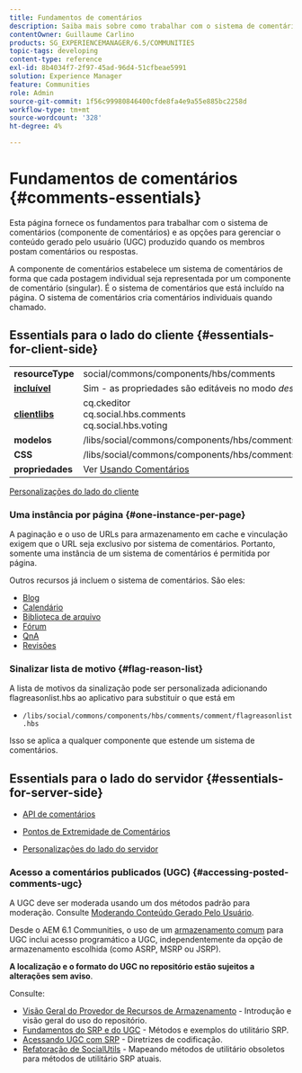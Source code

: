 ```yaml
---
title: Fundamentos de comentários
description: Saiba mais sobre como trabalhar com o sistema de comentários (componente Comentários) e gerenciar o conteúdo gerado pelo usuário (UGC) em publicações de membros da comunidade.
contentOwner: Guillaume Carlino
products: SG_EXPERIENCEMANAGER/6.5/COMMUNITIES
topic-tags: developing
content-type: reference
exl-id: 8b4034f7-2f97-45ad-96d4-51cfbeae5991
solution: Experience Manager
feature: Communities
role: Admin
source-git-commit: 1f56c99980846400cfde8fa4e9a55e885bc2258d
workflow-type: tm+mt
source-wordcount: '328'
ht-degree: 4%

---
```


# Fundamentos de comentários {#comments-essentials}

Esta página fornece os fundamentos para trabalhar com o sistema de comentários (componente de comentários) e as opções para gerenciar o conteúdo gerado pelo usuário (UGC) produzido quando os membros postam comentários ou respostas.

A componente de comentários estabelece um sistema de comentários de forma que cada postagem individual seja representada por um componente de comentário (singular). É o sistema de comentários que está incluído na página. O sistema de comentários cria comentários individuais quando chamado.

## Essentials para o lado do cliente {#essentials-for-client-side}

<table>
 <tbody>
  <tr>
   <td> <strong>resourceType</strong></td>
   <td> social/commons/components/hbs/comments</td>
  </tr>
  <tr>
   <td> <a href="scf.md#add-or-include-a-communities-component"><strong>incluível</strong></a></td>
   <td>Sim - as propriedades são editáveis no modo <i>design </i></td>
  </tr>
  <tr>
   <td> <a href="client-customize.md#clientlibs-for-scf"><strong>clientlibs</strong></a></td>
   <td>cq.ckeditor<br /> cq.social.hbs.comments<br /> cq.social.hbs.voting</td>
  </tr>
  <tr>
   <td> <strong>modelos</strong></td>
   <td> /libs/social/commons/components/hbs/comments/comments.hbs<br /> </td>
  </tr>
  <tr>
   <td> <strong>CSS</strong></td>
   <td> /libs/social/commons/components/hbs/comments/clientlibs/commentsystem.css</td>
  </tr>
  <tr>
   <td><strong> propriedades</strong></td>
   <td> Ver <a href="comments.md">Usando Comentários</a></td>
  </tr>
 </tbody>
</table>

[Personalizações do lado do cliente](client-customize.md)

### Uma instância por página {#one-instance-per-page}

A paginação e o uso de URLs para armazenamento em cache e vinculação exigem que o URL seja exclusivo por sistema de comentários. Portanto, somente uma instância de um sistema de comentários é permitida por página.

Outros recursos já incluem o sistema de comentários. São eles:

* [Blog](blog-developer-basics.md)
* [Calendário](calendar-basics-for-developers.md)
* [Biblioteca de arquivo](essentials-file-library.md)
* [Fórum](essentials-forum.md)
* [QnA](qna-essentials.md)
* [Revisões](reviews-basics.md)

### Sinalizar lista de motivo {#flag-reason-list}

A lista de motivos da sinalização pode ser personalizada adicionando flagreasonlist.hbs ao aplicativo para substituir o que está em

* `/libs/social/commons/components/hbs/comments/comment/flagreasonlist.hbs`

Isso se aplica a qualquer componente que estende um sistema de comentários.

## Essentials para o lado do servidor {#essentials-for-server-side}

* [API de comentários](https://developer.adobe.com/experience-manager/reference-materials/6-5/javadoc/com/adobe/cq/social/commons/comments/api/package-summary.html)

* [Pontos de Extremidade de Comentários](https://developer.adobe.com/experience-manager/reference-materials/6-5/javadoc/com/adobe/cq/social/commons/comments/endpoints/package-summary.html)

* [Personalizações do lado do servidor](server-customize.md)

### Acesso a comentários publicados (UGC) {#accessing-posted-comments-ugc}

A UGC deve ser moderada usando um dos métodos padrão para moderação.
Consulte [Moderando Conteúdo Gerado Pelo Usuário](moderate-ugc.md).

Desde o AEM 6.1 Communities, o uso de um [armazenamento comum](working-with-srp.md) para UGC inclui acesso programático a UGC, independentemente da opção de armazenamento escolhida (como ASRP, MSRP ou JSRP).

**A localização e o formato do UGC no repositório estão sujeitos a alterações sem aviso**.

Consulte:

* [Visão Geral do Provedor de Recursos de Armazenamento](srp.md) - Introdução e visão geral do uso do repositório.
* [Fundamentos do SRP e do UGC](srp-and-ugc.md) - Métodos e exemplos do utilitário SRP.
* [Acessando UGC com SRP](accessing-ugc-with-srp.md) - Diretrizes de codificação.
* [Refatoração de SocialUtils](socialutils.md) - Mapeando métodos de utilitário obsoletos para métodos de utilitário SRP atuais.
